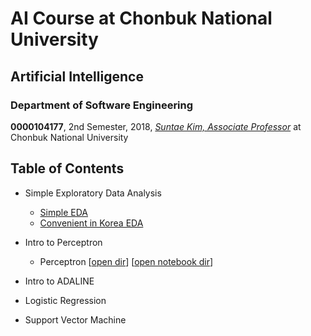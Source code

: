 # AI Course at Chonbuk National University

## Artificial Intelligence

### Department of Software Engineering

**0000104177**, 2nd Semester, 2018, *[Suntae Kim, Associate Professor](https://sites.google.com/site/jipsin08/)* at Chonbuk National University

## Table of Contents

* Simple Exploratory Data Analysis
    * [Simple EDA](https://github.com/jeongwhanchoi/jbnu-ai-course/blob/master/simple-eda/simple-eda.ipynb)
    * [Convenient in Korea EDA](https://github.com/jeongwhanchoi/jbnu-ai-course/blob/master/simple-eda/convenient-eda.ipynb)

* Intro to Perceptron
    * Perceptron [[open dir](https://github.com/jeongwhanchoi/jbnu-ai-course/tree/master/perceptron)] 
    [[open notebook dir](https://github.com/jeongwhanchoi/jbnu-ai-course/tree/master/perceptron-notebook)]
    
* Intro to ADALINE
* Logistic Regression
* Support Vector Machine
